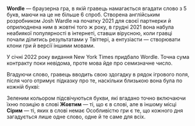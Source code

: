 **Wordle** 
— браузерна гра, в якій гравець намагається вгадати слово з 5 букв, маючи на це не більше 6 спроб. Створена англійським розробником Josh Wardle на початку 2021 для своєї партнерки й оприлюднена ним в жовтні того ж року, в грудні 2021 вона набула неабиякої популярності в інтернеті, ставши вірусною, коли гравці почали ділитись результатами у Твіттері, а ентузіасти — створювати клони гри й версії іншими мовами.

У січні 2022 року видання New York Times придбало Wordle. Точна сума контракту поки невідома, проте мова йде про семизначне число.

Вгадуючи слово, гравець вводить свою здогадку в рядок ігрового поля, після чого отримує підказку про те, наскільки близькою вона була по кожній букві:

Зеленим кольором підсвічуються букви, які вгадано точно включаючи їхню позицію в слові
**Жовтим** — ті, що є в слові, але в іншому місці
**Сірим** — ті, яких в слові немає
Особливістю гри є те, що кожного дня загадується лише одне слово, одне й те саме для всіх.
